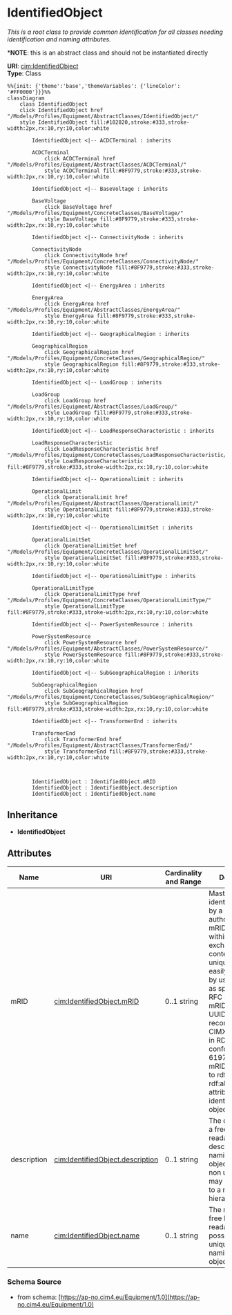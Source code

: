# IdentifiedObject

_This is a root class to provide common identification for all classes needing identification and naming attributes._

*__NOTE__: this is an abstract class and should not be instantiated directly

**URI**: [cim:IdentifiedObject](https://cim.ucaiug.io/ns#IdentifiedObject)<br />
**Type**: Class

```mermaid
%%{init: {'theme':'base','themeVariables': {'lineColor': '#FF0000'}}}%%
classDiagram
    class IdentifiedObject
    click IdentifiedObject href "/Models/Profiles/Equipment/AbstractClasses/IdentifiedObject/"
    style IdentifiedObject fill:#102820,stroke:#333,stroke-width:2px,rx:10,ry:10,color:white

        IdentifiedObject <|-- ACDCTerminal : inherits

        ACDCTerminal
            click ACDCTerminal href "/Models/Profiles/Equipment/AbstractClasses/ACDCTerminal/"
            style ACDCTerminal fill:#8F9779,stroke:#333,stroke-width:2px,rx:10,ry:10,color:white

        IdentifiedObject <|-- BaseVoltage : inherits

        BaseVoltage
            click BaseVoltage href "/Models/Profiles/Equipment/ConcreteClasses/BaseVoltage/"
            style BaseVoltage fill:#8F9779,stroke:#333,stroke-width:2px,rx:10,ry:10,color:white

        IdentifiedObject <|-- ConnectivityNode : inherits

        ConnectivityNode
            click ConnectivityNode href "/Models/Profiles/Equipment/ConcreteClasses/ConnectivityNode/"
            style ConnectivityNode fill:#8F9779,stroke:#333,stroke-width:2px,rx:10,ry:10,color:white

        IdentifiedObject <|-- EnergyArea : inherits

        EnergyArea
            click EnergyArea href "/Models/Profiles/Equipment/AbstractClasses/EnergyArea/"
            style EnergyArea fill:#8F9779,stroke:#333,stroke-width:2px,rx:10,ry:10,color:white

        IdentifiedObject <|-- GeographicalRegion : inherits

        GeographicalRegion
            click GeographicalRegion href "/Models/Profiles/Equipment/ConcreteClasses/GeographicalRegion/"
            style GeographicalRegion fill:#8F9779,stroke:#333,stroke-width:2px,rx:10,ry:10,color:white

        IdentifiedObject <|-- LoadGroup : inherits

        LoadGroup
            click LoadGroup href "/Models/Profiles/Equipment/AbstractClasses/LoadGroup/"
            style LoadGroup fill:#8F9779,stroke:#333,stroke-width:2px,rx:10,ry:10,color:white

        IdentifiedObject <|-- LoadResponseCharacteristic : inherits

        LoadResponseCharacteristic
            click LoadResponseCharacteristic href "/Models/Profiles/Equipment/ConcreteClasses/LoadResponseCharacteristic/"
            style LoadResponseCharacteristic fill:#8F9779,stroke:#333,stroke-width:2px,rx:10,ry:10,color:white

        IdentifiedObject <|-- OperationalLimit : inherits

        OperationalLimit
            click OperationalLimit href "/Models/Profiles/Equipment/AbstractClasses/OperationalLimit/"
            style OperationalLimit fill:#8F9779,stroke:#333,stroke-width:2px,rx:10,ry:10,color:white

        IdentifiedObject <|-- OperationalLimitSet : inherits

        OperationalLimitSet
            click OperationalLimitSet href "/Models/Profiles/Equipment/ConcreteClasses/OperationalLimitSet/"
            style OperationalLimitSet fill:#8F9779,stroke:#333,stroke-width:2px,rx:10,ry:10,color:white

        IdentifiedObject <|-- OperationalLimitType : inherits

        OperationalLimitType
            click OperationalLimitType href "/Models/Profiles/Equipment/ConcreteClasses/OperationalLimitType/"
            style OperationalLimitType fill:#8F9779,stroke:#333,stroke-width:2px,rx:10,ry:10,color:white

        IdentifiedObject <|-- PowerSystemResource : inherits

        PowerSystemResource
            click PowerSystemResource href "/Models/Profiles/Equipment/AbstractClasses/PowerSystemResource/"
            style PowerSystemResource fill:#8F9779,stroke:#333,stroke-width:2px,rx:10,ry:10,color:white

        IdentifiedObject <|-- SubGeographicalRegion : inherits

        SubGeographicalRegion
            click SubGeographicalRegion href "/Models/Profiles/Equipment/ConcreteClasses/SubGeographicalRegion/"
            style SubGeographicalRegion fill:#8F9779,stroke:#333,stroke-width:2px,rx:10,ry:10,color:white

        IdentifiedObject <|-- TransformerEnd : inherits

        TransformerEnd
            click TransformerEnd href "/Models/Profiles/Equipment/AbstractClasses/TransformerEnd/"
            style TransformerEnd fill:#8F9779,stroke:#333,stroke-width:2px,rx:10,ry:10,color:white



        IdentifiedObject : IdentifiedObject.mRID
        IdentifiedObject : IdentifiedObject.description
        IdentifiedObject : IdentifiedObject.name
```

## Inheritance
* **IdentifiedObject**

## Attributes
| Name | URI | Cardinality and Range | Description | Inheritance |
| ---  | --- | --- | --- | --- |
| mRID | [cim:IdentifiedObject.mRID](https://cim.ucaiug.io/ns#IdentifiedObject.mRID) | 0..1 string | Master resource identifier issued by a model authority. The mRID is unique within an exchange context. Global uniqueness is easily achieved by using a UUID, as specified in RFC 4122, for the mRID. The use of UUID is strongly recommended.For CIMXML data files in RDF syntax conforming to IEC 61970-552, the mRID is mapped to rdf:ID or rdf:about attributes that identify CIM object elements. | direct |
| description | [cim:IdentifiedObject.description](https://cim.ucaiug.io/ns#IdentifiedObject.description) | 0..1 string | The description is a free human readable text describing or naming the object. It may be non unique and may not correlate to a naming hierarchy. | direct |
| name | [cim:IdentifiedObject.name](https://cim.ucaiug.io/ns#IdentifiedObject.name) | 0..1 string | The name is any free human readable and possibly non unique text naming the object. | direct |

### Schema Source
* from schema: [https://ap-no.cim4.eu/Equipment/1.0](https://ap-no.cim4.eu/Equipment/1.0)

